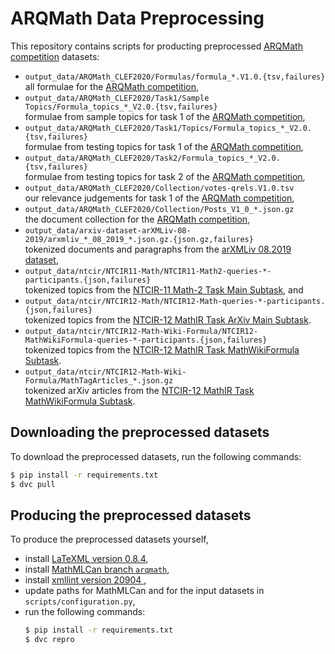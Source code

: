 # ARQMath Data Preprocessing

This repository contains scripts for producting preprocessed [ARQMath
competition][ARQMath] datasets:

- `output_data/ARQMath_CLEF2020/Formulas/formula_*.V1.0.{tsv,failures}`  
  all formulae for the [ARQMath competition][ARQMath],
- `output_data/ARQMath_CLEF2020/Task1/Sample Topics/Formula_topics_*_V2.0.{tsv,failures}`  
  formulae from sample topics for task 1 of the [ARQMath competition][ARQMath],
- `output_data/ARQMath_CLEF2020/Task1/Topics/Formula_topics_*_V2.0.{tsv,failures}`  
  formulae from testing topics for task 1 of the [ARQMath competition][ARQMath],
- `output_data/ARQMath_CLEF2020/Task2/Formula_topics_*_V2.0.{tsv,failures}`  
  formulae from testing topics for task 2 of the [ARQMath competition][ARQMath],
- `output_data/ARQMath_CLEF2020/Collection/votes-qrels.V1.0.tsv`  
  our relevance judgements for task 1 of the [ARQMath competition][ARQMath],
- `output_data/ARQMath_CLEF2020/Collection/Posts_V1_0_*.json.gz`  
  the document collection for the [ARQMath competition][ARQMath],
- `output_data/arxiv-dataset-arXMLiv-08-2019/arxmliv_*_08_2019_*.json.gz.{json.gz,failures}`  
  tokenized documents and paragraphs from the [arXMLiv 08.2019 dataset][arXMLiv],
- `output_data/ntcir/NTCIR11-Math/NTCIR11-Math2-queries-*-participants.{json,failures}`  
  tokenized topics from the [NTCIR-11 Math-2 Task Main Subtask][ntcir-11-math-2], and
- `output_data/ntcir/NTCIR12-Math/NTCIR12-Math-queries-*-participants.{json,failures}`  
  tokenized topics from the [NTCIR-12 MathIR Task ArXiv Main Subtask][ntcir-12-mathir].
- `output_data/ntcir/NTCIR12-Math-Wiki-Formula/NTCIR12-MathWikiFormula-queries-*-participants.{json,failures}`  
  tokenized topics from the [NTCIR-12 MathIR Task MathWikiFormula Subtask][ntcir-12-mathir].
- `output_data/ntcir/NTCIR12-Math-Wiki-Formula/MathTagArticles_*.json.gz`  
  tokenized arXiv articles from the [NTCIR-12 MathIR Task MathWikiFormula Subtask][ntcir-12-mathir].

## Downloading the preprocessed datasets

To download the preprocessed datasets, run the following commands:

```sh
$ pip install -r requirements.txt
$ dvc pull
```

## Producing the preprocessed datasets

To produce the preprocessed datasets yourself,

- install [LaTeXML version 0.8.4][latexml],
- install [MathMLCan branch `arqmath`][mathmlcan],
- install [xmllint version 20904 ][xmllint],
- update paths for MathMLCan and for the input datasets in `scripts/configuration.py`,
- run the following commands:
    ```sh
    $ pip install -r requirements.txt
    $ dvc repro
    ```

 [arqmath]:         https://www.cs.rit.edu/~dprl/ARQMath/ (Answer Retrieval for Questions on Math)
 [arxmliv]:         https://sigmathling.kwarc.info/resources/arxmliv-dataset-082019/ (arXMLiv 08.2019 – An HTML5 dataset for arXiv.org)
 [latexml]:         https://dlmf.nist.gov/LaTeXML/ (LaTeXML: A LaTeX to XML/HTML/MathML Converter)
 [mathmlcan]:       https://github.com/MIR-MU/MathMLCan/tree/arqmath (MathMLCan – Canonicalization of different MathML encodings of equivalent formulae)
 [ntcir-11-math-2]: http://citeseerx.ist.psu.edu/viewdoc/download?doi=10.1.1.686.444&rep=rep1&type=pdf (NTCIR-11 Math-2 Task Overview)
 [ntcir-12-mathir]: https://www.cs.rit.edu/~rlaz/files/ntcir12-mathir.pdf (NTCIR-12 MathIR Task Overview)
 [xmllint]:         http://xmlsoft.org/xmllint.html (xmllint — command line XML tool)
